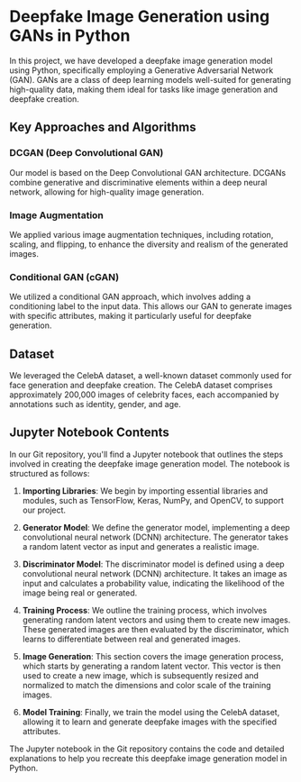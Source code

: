 # Deepfake Image Generation using GANs in Python

In this project, we have developed a deepfake image generation model using Python, specifically employing a Generative Adversarial Network (GAN). GANs are a class of deep learning models well-suited for generating high-quality data, making them ideal for tasks like image generation and deepfake creation.

## Key Approaches and Algorithms

### DCGAN (Deep Convolutional GAN)
Our model is based on the Deep Convolutional GAN architecture. DCGANs combine generative and discriminative elements within a deep neural network, allowing for high-quality image generation.

### Image Augmentation
We applied various image augmentation techniques, including rotation, scaling, and flipping, to enhance the diversity and realism of the generated images.

### Conditional GAN (cGAN)
We utilized a conditional GAN approach, which involves adding a conditioning label to the input data. This allows our GAN to generate images with specific attributes, making it particularly useful for deepfake generation.

## Dataset

We leveraged the CelebA dataset, a well-known dataset commonly used for face generation and deepfake creation. The CelebA dataset comprises approximately 200,000 images of celebrity faces, each accompanied by annotations such as identity, gender, and age.

## Jupyter Notebook Contents

In our Git repository, you'll find a Jupyter notebook that outlines the steps involved in creating the deepfake image generation model. The notebook is structured as follows:

1. **Importing Libraries**: We begin by importing essential libraries and modules, such as TensorFlow, Keras, NumPy, and OpenCV, to support our project.

2. **Generator Model**: We define the generator model, implementing a deep convolutional neural network (DCNN) architecture. The generator takes a random latent vector as input and generates a realistic image.

3. **Discriminator Model**: The discriminator model is defined using a deep convolutional neural network (DCNN) architecture. It takes an image as input and calculates a probability value, indicating the likelihood of the image being real or generated.

4. **Training Process**: We outline the training process, which involves generating random latent vectors and using them to create new images. These generated images are then evaluated by the discriminator, which learns to differentiate between real and generated images.

5. **Image Generation**: This section covers the image generation process, which starts by generating a random latent vector. This vector is then used to create a new image, which is subsequently resized and normalized to match the dimensions and color scale of the training images.

6. **Model Training**: Finally, we train the model using the CelebA dataset, allowing it to learn and generate deepfake images with the specified attributes.

The Jupyter notebook in the Git repository contains the code and detailed explanations to help you recreate this deepfake image generation model in Python.

